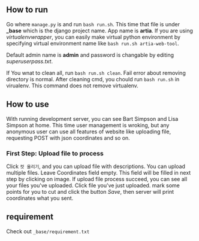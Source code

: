 ## How to run

Go where `manage.py` is and run `bash run.sh`. This time that file is under **_base** which is the django project name. App name is **artia**. If you are using *virtualenvwrapper*, you can easily make virtual python environment by specifying virtual environment name like `bash run.sh artia-web-tool`.

Default admin name is **admin** and password is changable by editing *superuserpass.txt*.

If You wnat to clean all, run `bash run.sh clean`. Fail error about removing directory is normal. After cleaning cmd, you chould run `bash run.sh` in virualenv. This command does not remove virtualenv.

## How to use

With running development server, you can see Bart Simpson and Lisa Simpson at home. This time user management is wroking, but any anonymous user can use all features of website like uploading file, requesting POST with json coordinates and so on.

### First Step: Upload file to process

Click `컷 올리기`, and you can upload file with descriptions. You can upload multiple files. Leave Coordinates field empty. This field will be filled in next step by clicking on image. If upload file process succeed, you can see all your files you've uploaded. Click file you've just uploaded. mark some points for you to cut and click the button *Save*, then server will print coordinates what you sent.

## requirement

Check out `_base/requirement.txt`
